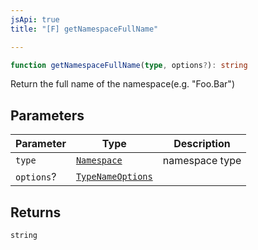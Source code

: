 ```yaml
---
jsApi: true
title: "[F] getNamespaceFullName"

---
```

```ts
function getNamespaceFullName(type, options?): string
```

Return the full name of the namespace(e.g. "Foo.Bar")

## Parameters

| Parameter | Type | Description |
| ------ | ------ | ------ |
| `type` | [`Namespace`](../interfaces/Namespace.md) | namespace type |
| `options`? | [`TypeNameOptions`](../interfaces/TypeNameOptions.md) |  |

## Returns

`string`
